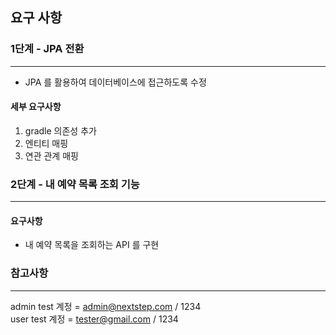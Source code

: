 ## 요구 사항

### 1단계 - JPA 전환

--- 

* JPA 를 활용하여 데이터베이스에 접근하도록 수정

  
#### 세부 요구사항
1) gradle 의존성 추가
2) 엔티티 매핑
3) 연관 관계 매핑


### 2단계 - 내 예약 목록 조회 기능

---

#### 요구사항
* 내 예약 목록을 조회하는 API 를 구현

  

### 참고사항

---

admin test 계정 = admin@nextstep.com / 1234  
user test 계정 = tester@gmail.com / 1234
